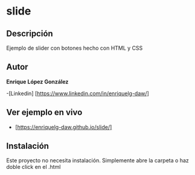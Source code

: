 # slide

## Descripción
Ejemplo de slider con botones hecho con HTML y CSS

## Autor
**Enrique López González**

-[Linkedin] [https://www.linkedin.com/in/enriquelg-daw/]

## Ver ejemplo en vivo
- [https://enriquelg-daw.github.io/slide/]

## Instalación
Este proyecto no necesita instalación. Simplemente abre la carpeta o haz doble click en el .html
